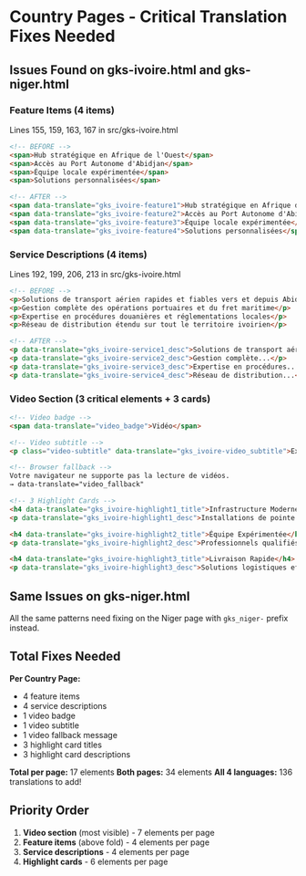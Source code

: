 # Country Pages - Critical Translation Fixes Needed

## Issues Found on gks-ivoire.html and gks-niger.html

### **Feature Items (4 items)**
Lines 155, 159, 163, 167 in src/gks-ivoire.html
```html
<!-- BEFORE -->
<span>Hub stratégique en Afrique de l'Ouest</span>
<span>Accès au Port Autonome d'Abidjan</span>
<span>Équipe locale expérimentée</span>
<span>Solutions personnalisées</span>

<!-- AFTER -->
<span data-translate="gks_ivoire-feature1">Hub stratégique en Afrique de l'Ouest</span>
<span data-translate="gks_ivoire-feature2">Accès au Port Autonome d'Abidjan</span>
<span data-translate="gks_ivoire-feature3">Équipe locale expérimentée</span>
<span data-translate="gks_ivoire-feature4">Solutions personnalisées</span>
```

### **Service Descriptions (4 items)**
Lines 192, 199, 206, 213 in src/gks-ivoire.html
```html
<!-- BEFORE -->
<p>Solutions de transport aérien rapides et fiables vers et depuis Abidjan</p>
<p>Gestion complète des opérations portuaires et du fret maritime</p>
<p>Expertise en procédures douanières et réglementations locales</p>
<p>Réseau de distribution étendu sur tout le territoire ivoirien</p>

<!-- AFTER -->
<p data-translate="gks_ivoire-service1_desc">Solutions de transport aérien...</p>
<p data-translate="gks_ivoire-service2_desc">Gestion complète...</p>
<p data-translate="gks_ivoire-service3_desc">Expertise en procédures...</p>
<p data-translate="gks_ivoire-service4_desc">Réseau de distribution...</p>
```

### **Video Section (3 critical elements + 3 cards)**
```html
<!-- Video badge -->
<span data-translate="video_badge">Vidéo</span>

<!-- Video subtitle -->
<p class="video-subtitle" data-translate="gks_ivoire-video_subtitle">Explorez notre présence...</p>

<!-- Browser fallback -->
Votre navigateur ne supporte pas la lecture de vidéos.
→ data-translate="video_fallback"

<!-- 3 Highlight Cards -->
<h4 data-translate="gks_ivoire-highlight1_title">Infrastructure Moderne</h4>
<p data-translate="gks_ivoire-highlight1_desc">Installations de pointe à Abidjan</p>

<h4 data-translate="gks_ivoire-highlight2_title">Équipe Expérimentée</h4>
<p data-translate="gks_ivoire-highlight2_desc">Professionnels qualifiés locaux</p>

<h4 data-translate="gks_ivoire-highlight3_title">Livraison Rapide</h4>
<p data-translate="gks_ivoire-highlight3_desc">Solutions logistiques efficaces</p>
```

## Same Issues on gks-niger.html

All the same patterns need fixing on the Niger page with `gks_niger-` prefix instead.

## Total Fixes Needed

**Per Country Page:**
- 4 feature items
- 4 service descriptions  
- 1 video badge
- 1 video subtitle
- 1 video fallback message
- 3 highlight card titles
- 3 highlight card descriptions

**Total per page:** 17 elements
**Both pages:** 34 elements
**All 4 languages:** 136 translations to add!

## Priority Order

1. **Video section** (most visible) - 7 elements per page
2. **Feature items** (above fold) - 4 elements per page
3. **Service descriptions** - 4 elements per page
4. **Highlight cards** - 6 elements per page

